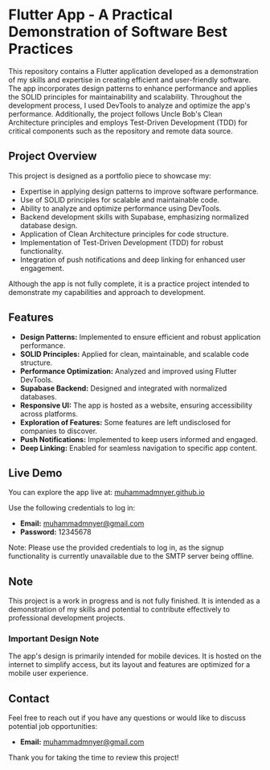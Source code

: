 # Flutter App - A Practical Demonstration of Software Best Practices

This repository contains a Flutter application developed as a demonstration of my skills and expertise in creating efficient and user-friendly software. The app incorporates design patterns to enhance performance and applies the SOLID principles for maintainability and scalability. Throughout the development process, I used DevTools to analyze and optimize the app's performance. Additionally, the project follows Uncle Bob's Clean Architecture principles and employs Test-Driven Development (TDD) for critical components such as the repository and remote data source.

## Project Overview

This project is designed as a portfolio piece to showcase my:

- Expertise in applying design patterns to improve software performance.
- Use of SOLID principles for scalable and maintainable code.
- Ability to analyze and optimize performance using DevTools.
- Backend development skills with Supabase, emphasizing normalized database design.
- Application of Clean Architecture principles for code structure.
- Implementation of Test-Driven Development (TDD) for robust functionality.
- Integration of push notifications and deep linking for enhanced user engagement.


Although the app is not fully complete, it is a practice project intended to demonstrate my capabilities and approach to development.

## Features

- **Design Patterns:** Implemented to ensure efficient and robust application performance.
- **SOLID Principles:** Applied for clean, maintainable, and scalable code structure.
- **Performance Optimization:** Analyzed and improved using Flutter DevTools.
- **Supabase Backend:** Designed and integrated with normalized databases.
- **Responsive UI:** The app is hosted as a website, ensuring accessibility across platforms.
- **Exploration of Features:** Some features are left undisclosed for companies to discover.
- **Push Notifications:** Implemented to keep users informed and engaged.
- **Deep Linking:** Enabled for seamless navigation to specific app content.

## Live Demo

You can explore the app live at: [muhammadmnyer.github.io](https://muhammadmnyer.github.io)

Use the following credentials to log in:

- **Email:** [muhammadmnyer@gmail.com](mailto\:muhammadmnyer@gmail.com)
- **Password:** 12345678

Note: Please use the provided credentials to log in, as the signup functionality is currently unavailable due to the SMTP server being offline.

## Note

This project is a work in progress and is not fully finished. It is intended as a demonstration of my skills and potential to contribute effectively to professional development projects.

### Important Design Note

The app's design is primarily intended for mobile devices. It is hosted on the internet to simplify access, but its layout and features are optimized for a mobile user experience.

## Contact

Feel free to reach out if you have any questions or would like to discuss potential job opportunities:

- **Email:** [muhammadmnyer@gmail.com](mailto\:muhammadmnyer@gmail.com)

Thank you for taking the time to review this project!

